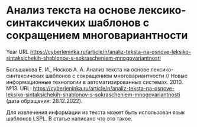 # Анализ текста на основе лексико-синтаксичеких шаблонов c сокращением многовариантности

Year
URL https://cyberleninka.ru/article/n/analiz-teksta-na-osnove-leksiko-sintaksichekih-shablonov-s-sokrascheniem-mnogovariantnosti

Большакова Е. И., Носков А. А. Анализ текста на основе лексико-синтаксичеких шаблонов с сокращением многовариантности // Новые информационные технологии в автоматизированных системах. 2010. №13. URL: https://cyberleninka.ru/article/n/analiz-teksta-na-osnove-leksiko-sintaksichekih-shablonov-s-sokrascheniem-mnogovariantnosti (дата обращения: 26.12.2022).

Для извлечения информации из текста может быть использован язык шаблонов LSPL. В статье написано что это такое.